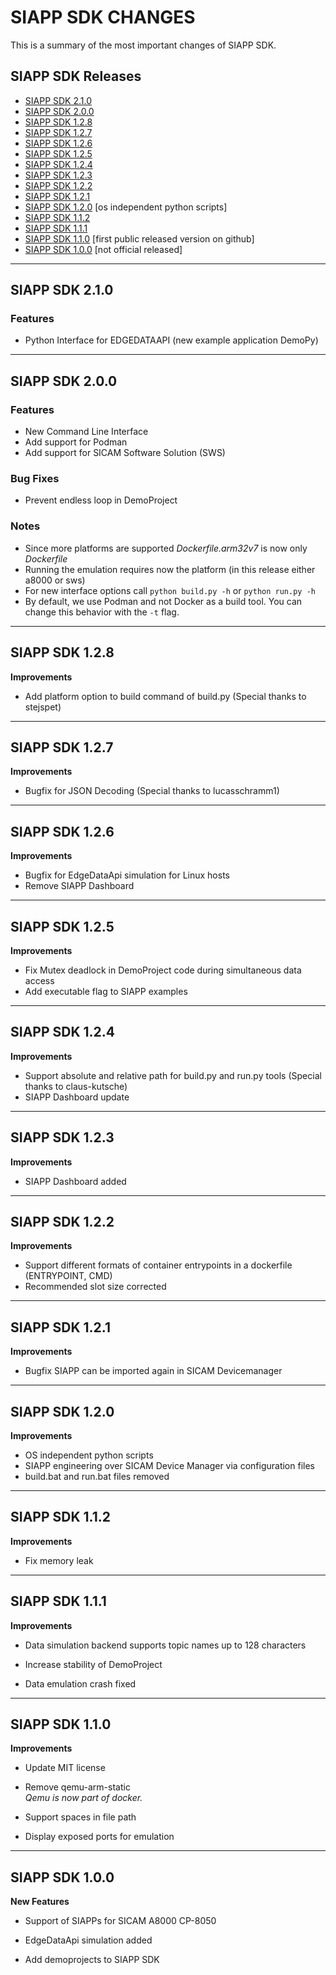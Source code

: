 SIAPP SDK CHANGES
===============

This is a summary of the most important changes of SIAPP SDK.

SIAPP SDK Releases
----------------
 - [SIAPP SDK 2.1.0](#siapp-sdk-210)
 - [SIAPP SDK 2.0.0](#siapp-sdk-200)
 - [SIAPP SDK 1.2.8](#siapp-sdk-128)
 - [SIAPP SDK 1.2.7](#siapp-sdk-127)
 - [SIAPP SDK 1.2.6](#siapp-sdk-126)
 - [SIAPP SDK 1.2.5](#siapp-sdk-125)
 - [SIAPP SDK 1.2.4](#siapp-sdk-124)
 - [SIAPP SDK 1.2.3](#siapp-sdk-123)
 - [SIAPP SDK 1.2.2](#siapp-sdk-122)
 - [SIAPP SDK 1.2.1](#siapp-sdk-121)
 - [SIAPP SDK 1.2.0](#siapp-sdk-120) [os independent python scripts]
 - [SIAPP SDK 1.1.2](#siapp-sdk-112) 
 - [SIAPP SDK 1.1.1](#siapp-sdk-111) 
 - [SIAPP SDK 1.1.0](#siapp-sdk-110) [first public released version on github]
 - [SIAPP SDK 1.0.0](#siapp-sdk-100) [not official released]


-----------

## SIAPP SDK 2.1.0

### Features
* Python Interface for EDGEDATAAPI (new example application DemoPy)

-----------

## SIAPP SDK 2.0.0

### Features
* New Command Line Interface
* Add support for Podman
* Add support for SICAM Software Solution (SWS)
### Bug Fixes
* Prevent endless loop in DemoProject

### Notes
* Since more platforms are supported _Dockerfile.arm32v7_ is now only _Dockerfile_
* Running the emulation requires now the platform (in this release either a8000 or sws)
* For new interface options call `python build.py -h` or `python run.py -h`
* By default, we use Podman and not Docker as a build tool. You can change this behavior with the `-t` flag.

-----------

## SIAPP SDK 1.2.8

**Improvements**
*  Add platform option to build command of build.py (Special thanks to stejspet)

-----------

## SIAPP SDK 1.2.7

**Improvements**
*  Bugfix for JSON Decoding  (Special thanks to lucasschramm1)

-----------

## SIAPP SDK 1.2.6

**Improvements**
*  Bugfix for EdgeDataApi simulation for Linux hosts
*  Remove SIAPP Dashboard

-----------

## SIAPP SDK 1.2.5

**Improvements**
*  Fix Mutex deadlock in DemoProject code during simultaneous data access
*  Add executable flag to SIAPP examples

-----------

## SIAPP SDK 1.2.4

**Improvements**
*  Support absolute and relative path for build.py and run.py tools (Special thanks to claus-kutsche)
*  SIAPP Dashboard update

-----------

## SIAPP SDK 1.2.3

**Improvements**
*  SIAPP Dashboard added

-----------

## SIAPP SDK 1.2.2

**Improvements**
*  Support different formats of container entrypoints in a dockerfile (ENTRYPOINT, CMD)
*  Recommended slot size corrected

-----------

## SIAPP SDK 1.2.1

**Improvements**
*  Bugfix SIAPP can be imported again in SICAM Devicemanager

-----------

## SIAPP SDK 1.2.0

**Improvements**
*  OS independent python scripts
*  SIAPP engineering over SICAM Device Manager via configuration files
*  build.bat and run.bat files removed

-----------

## SIAPP SDK 1.1.2

**Improvements**
*  Fix memory leak

-----------

## SIAPP SDK 1.1.1

**Improvements**
*  Data simulation backend supports topic names up to 128 characters

*  Increase stability of DemoProject

*  Data emulation crash fixed

-----------

## SIAPP SDK 1.1.0

**Improvements**
*  Update MIT license
*  Remove qemu-arm-static<br>
   *Qemu is now part of docker.*

*  Support spaces in file path

*  Display exposed ports for emulation

-----------

## SIAPP SDK 1.0.0

**New Features**
*  Support of SIAPPs for SICAM A8000 CP-8050

*  EdgeDataApi simulation added

*  Add demoprojects to SIAPP SDK